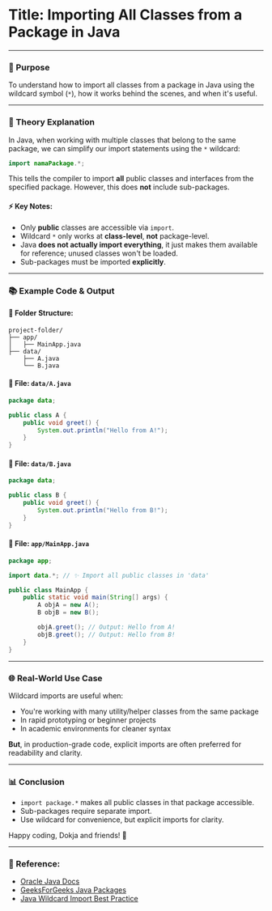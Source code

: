 # Title: Importing All Classes from a Package in Java

---

### 🌟 Purpose
To understand how to import all classes from a package in Java using the wildcard symbol (`*`), how it works behind the scenes, and when it's useful.

---

### 📖 Theory Explanation
In Java, when working with multiple classes that belong to the same package, we can simplify our import statements using the `*` wildcard:

```java
import namaPackage.*;
```

This tells the compiler to import **all** public classes and interfaces from the specified package. However, this does **not** include sub-packages.

#### ⚡️ Key Notes:
- Only **public** classes are accessible via `import`.
- Wildcard `*` only works at **class-level**, **not** package-level.
- Java **does not actually import everything**, it just makes them available for reference; unused classes won't be loaded.
- Sub-packages must be imported **explicitly**.

---

### 📚 Example Code & Output

#### 📂 Folder Structure:
```
project-folder/
├── app/
│   ├── MainApp.java
├── data/
    ├── A.java
    └── B.java
```

#### 📄 File: `data/A.java`
```java
package data;

public class A {
    public void greet() {
        System.out.println("Hello from A!");
    }
}
```

#### 📄 File: `data/B.java`
```java
package data;

public class B {
    public void greet() {
        System.out.println("Hello from B!");
    }
}
```

#### 📄 File: `app/MainApp.java`
```java
package app;

import data.*; // ✨ Import all public classes in 'data'

public class MainApp {
    public static void main(String[] args) {
        A objA = new A();
        B objB = new B();

        objA.greet(); // Output: Hello from A!
        objB.greet(); // Output: Hello from B!
    }
}
```

---

### 🌐 Real-World Use Case
Wildcard imports are useful when:
- You're working with many utility/helper classes from the same package
- In rapid prototyping or beginner projects
- In academic environments for cleaner syntax

**But**, in production-grade code, explicit imports are often preferred for readability and clarity.

---

### 📊 Conclusion

- `import package.*` makes all public classes in that package accessible.
- Sub-packages require separate import.
- Use wildcard for convenience, but explicit imports for clarity.

Happy coding, Dokja and friends! 🚀

---

### 📅 Reference:
- [Oracle Java Docs](https://docs.oracle.com/javase/tutorial/java/package/usepkgs.html)
- [GeeksForGeeks Java Packages](https://www.geeksforgeeks.org/packages-in-java/)
- [Java Wildcard Import Best Practice](https://stackoverflow.com/questions/147454/why-is-using-a-wild-card-with-a-java-import-statement-bad)

